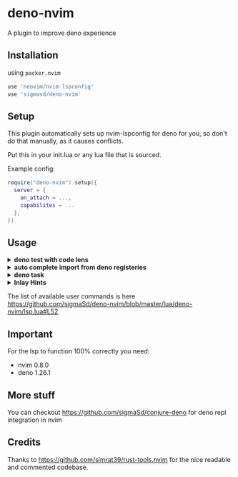 # deno-nvim

A plugin to improve deno experience

## Installation

using `packer.nvim`

```lua
use 'neovim/nvim-lspconfig'
use 'sigmasd/deno-nvim'
```

## Setup

This plugin automatically sets up nvim-lspconfig for deno for you, so don't do
that manually, as it causes conflicts.

Put this in your init.lua or any lua file that is sourced.<br>

Example config:

```lua
require("deno-nvim").setup({
  server = {
    on_attach = ...,
    capabilites = ...
  },
})
```

## Usage

<details>
  <summary>
	<b>deno test with code lens</b>
  </summary>

<p>use <i>vim.lsp.codelens</i> to activate this </p>
  <img src="https://github.com/sigmaSd/nvim-deno-demos/raw/master/test.gif"/>
</details>

<details>
  <summary>
	<b>auto complete import from deno registeries</b>
  </summary>
  <img src="https://github.com/sigmaSd/nvim-deno-demos/raw/master/auto_import.gif"/>
</details>

<details>
  <summary>
	<b>deno task</b>
  </summary>
  <img src="https://github.com/sigmaSd/nvim-deno-demos/raw/master/task.gif"/>
</details>

<details>
  <summary>
    <b>Inlay Hints</b>
  </summary>
Inlay hints are supported in deno from version 1.26.2 (not released yet), to use it install [lsp-inlayhints.nvim](https://github.com/lvimuser/lsp-inlayhints.nvim) and add it this to your init.lua where you instantiate denols server:

```lua
require "deno-nvim".setup({
    server = {
        on_attach = ...,
        capabilities = ...,
        settings = {
            deno = {
                inlayHints = {
                    parameterNames = {
                        enabled = "all"
                    },
                    parameterTypes = {
                        enabled = true
                    },
                    variableTypes = {
                        enabled = true
                    },
                    propertyDeclarationTypes = {
                        enabled = true
                    },
                    functionLikeReturnTypes = {
                        enabled = true
                    },
                    enumMemberValues = {
                        enabled = true
                    },
                }

            }
        }
    }
})
```

<img src="https://github.com/sigmaSd/nvim-deno-demos/raw/master/inlay_hints.png"/>

Now you should be able to show the hints with
`require('lsp-inlayhints').toggle()`

</details>

The list of available user commands is here
https://github.com/sigmaSd/deno-nvim/blob/master/lua/deno-nvim/lsp.lua#L52

## Important

For the lsp to function 100% correctly you need:

- nvim 0.8.0
- deno 1.26.1

## More stuff

You can checkout https://github.com/sigmaSd/conjure-deno for deno repl
integration in nvim

## Credits

Thanks to https://github.com/simrat39/rust-tools.nvim for the nice readable and
commented codebase.
